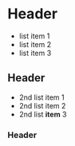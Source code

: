 # Header
- list item 1
- list item 2
- list item 3
## Header
* 2nd list item 1
* 2nd list item 2
* 2nd list **item** 3 <!-- this is a comment -->
### Header

